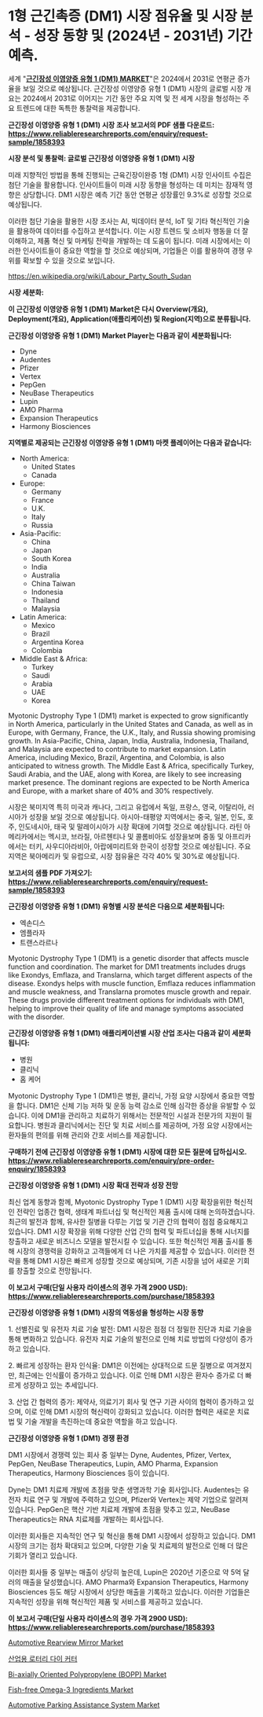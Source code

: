 <p><h1>1형 근긴촉증 (DM1) 시장 점유율 및 시장 분석 - 성장 동향 및 (2024년 - 2031년) 기간 예측.</h1></p><p>세계 "<strong><a href="https://www.reliableresearchreports.com/myotonic-dystrophy-type-1-dm1--r1858393">근긴장성 이영양증 유형 1 (DM1) MARKET</a></strong>"은 2024에서 2031로 연평균 증가율을 보일 것으로 예상됩니다. 근긴장성 이영양증 유형 1 (DM1) 시장의 글로벌 시장 개요는 2024에서 2031로 이어지는 기간 동안 주요 지역 및 전 세계 시장을 형성하는 주요 트렌드에 대한 독특한 통찰력을 제공합니다.</p>
<p><strong>근긴장성 이영양증 유형 1 (DM1) 시장 조사 보고서의 PDF 샘플 다운로드: <a href="https://www.reliableresearchreports.com/enquiry/request-sample/1858393">https://www.reliableresearchreports.com/enquiry/request-sample/1858393</a></strong></p>
<p><strong>시장 분석 및 통찰력: 글로벌 근긴장성 이영양증 유형 1 (DM1) 시장</strong></p>
<p><p>미래 지향적인 방법을 통해 진행되는 근육긴장이완증 1형 (DM1) 시장 인사이트 수집은 첨단 기술을 활용합니다. 인사이트들이 미래 시장 동향을 형성하는 데 미치는 잠재적 영향은 상당합니다. DM1 시장은 예측 기간 동안 연평균 성장률인 9.3%로 성장할 것으로 예상됩니다.</p><p>이러한 첨단 기술을 활용한 시장 조사는 AI, 빅데이터 분석, IoT 및 기타 혁신적인 기술을 활용하여 데이터를 수집하고 분석합니다. 이는 시장 트렌드 및 소비자 행동을 더 잘 이해하고, 제품 혁신 및 마케팅 전략을 개발하는 데 도움이 됩니다. 미래 시장에서는 이러한 인사이트들이 중요한 역할을 할 것으로 예상되며, 기업들은 이를 활용하여 경쟁 우위를 확보할 수 있을 것으로 보입니다.</p></p>
<p><a href="%7CAUTHORITHY_DOMAIN_URL%7C">https://en.wikipedia.org/wiki/Labour_Party_South_Sudan</a></p>
<p><strong>시장 세분화:</strong></p>
<p><strong>이 근긴장성 이영양증 유형 1 (DM1) Market은 다시 Overview(개요), Deployment(개요), Application(애플리케이션) 및 Region(지역)으로 분류됩니다.</strong></p>
<p><strong>근긴장성 이영양증 유형 1 (DM1) Market Player는 다음과 같이 세분화됩니다:</strong></p>
<p><ul><li>Dyne</li><li>Audentes</li><li>Pfizer</li><li>Vertex</li><li>PepGen</li><li>NeuBase Therapeutics</li><li>Lupin</li><li>AMO Pharma</li><li>Expansion Therapeutics</li><li>Harmony Biosciences</li></ul></p>
<p><strong>지역별로 제공되는 근긴장성 이영양증 유형 1 (DM1) 마켓 플레이어는 다음과 같습니다:</strong></p>
<p><ul>
    <li>
        North America:
        <ul>
            <li>United States</li>
            <li>Canada</li>
        </ul>
    </li>
    <li>
        Europe:
        <ul>
            <li>Germany</li>
            <li>France</li>
            <li>U.K.</li>
            <li>Italy</li>
            <li>Russia</li>
        </ul>
    </li>
    <li>
        Asia-Pacific:
        <ul>
            <li>China</li>
            <li>Japan</li>
            <li>South Korea</li>
            <li>India</li>
            <li>Australia</li>
            <li>China Taiwan</li>
            <li>Indonesia</li>
            <li>Thailand</li>
            <li>Malaysia</li>
        </ul>
    </li>
    <li>
        Latin America:
        <ul>
            <li>Mexico</li>
            <li>Brazil</li>
            <li>Argentina Korea</li>
            <li>Colombia</li>
        </ul>
    </li>
    <li>
        Middle East & Africa:
        <ul>
            <li>Turkey</li>
            <li>Saudi</li>
            <li>Arabia</li>
            <li>UAE</li>
            <li>Korea</li>
        </ul>
    </li>
    </ul></p>
<p><p>Myotonic Dystrophy Type 1 (DM1) market is expected to grow significantly in North America, particularly in the United States and Canada, as well as in Europe, with Germany, France, the U.K., Italy, and Russia showing promising growth. In Asia-Pacific, China, Japan, India, Australia, Indonesia, Thailand, and Malaysia are expected to contribute to market expansion. Latin America, including Mexico, Brazil, Argentina, and Colombia, is also anticipated to witness growth. The Middle East & Africa, specifically Turkey, Saudi Arabia, and the UAE, along with Korea, are likely to see increasing market presence. The dominant regions are expected to be North America and Europe, with a market share of 40% and 30% respectively.</p><p>시장은 북미지역 특히 미국과 캐나다, 그리고 유럽에서 독일, 프랑스, 영국, 이탈리아, 러시아가 성장을 보일 것으로 예상됩니다. 아시아-태평양 지역에서는 중국, 일본, 인도, 호주, 인도네시아, 태국 및 말레이시아가 시장 확대에 기여할 것으로 예상됩니다. 라틴 아메리카에서는 멕시코, 브라질, 아르헨티나 및 콜롬비아도 성장을보며 중동 및 아프리카에서는 터키, 사우디아라비아, 아랍에미리트와 한국이 성장할 것으로 예상됩니다. 주요 지역은 북아메리카 및 유럽으로, 시장 점유율은 각각 40% 및 30%로 예상됩니다.</p></p>
<p><strong>보고서의 샘플 PDF 가져오기: <a href="https://www.reliableresearchreports.com/enquiry/request-sample/1858393">https://www.reliableresearchreports.com/enquiry/request-sample/1858393</a></strong></p>
<p><strong>근긴장성 이영양증 유형 1 (DM1) 유형별 시장 분석은 다음으로 세분화됩니다:</strong></p>
<p><ul><li>엑손디스</li><li>엠플라자</li><li>트랜스라르나</li></ul></p>
<p><p>Myotonic Dystrophy Type 1 (DM1) is a genetic disorder that affects muscle function and coordination. The market for DM1 treatments includes drugs like Exondys, Emflaza, and Translarna, which target different aspects of the disease. Exondys helps with muscle function, Emflaza reduces inflammation and muscle weakness, and Translarna promotes muscle growth and repair. These drugs provide different treatment options for individuals with DM1, helping to improve their quality of life and manage symptoms associated with the disorder.</p></p>
<p><strong>근긴장성 이영양증 유형 1 (DM1) 애플리케이션별 시장 산업 조사는 다음과 같이 세분화됩니다:</strong></p>
<p><ul><li>병원</li><li>클리닉</li><li>홈 케어</li></ul></p>
<p><p>Myotonic Dystrophy Type 1 (DM1)은 병원, 클리닉, 가정 요양 시장에서 중요한 역할을 합니다. DM1은 신체 기능 저하 및 운동 능력 감소로 인해 심각한 증상을 유발할 수 있습니다. 이에 DM1을 관리하고 치료하기 위해서는 전문적인 시설과 전문가의 지원이 필요합니다. 병원과 클리닉에서는 진단 및 치료 서비스를 제공하며, 가정 요양 시장에서는 환자들의 편의를 위해 관리와 간호 서비스를 제공합니다.</p></p>
<p><strong>구매하기 전에 근긴장성 이영양증 유형 1 (DM1) 시장에 대한 모든 질문에 답하십시오. <a href="https://www.reliableresearchreports.com/enquiry/pre-order-enquiry/1858393">https://www.reliableresearchreports.com/enquiry/pre-order-enquiry/1858393</a></strong></p>
<p><strong>근긴장성 이영양증 유형 1 (DM1) 시장 확대 전략과 성장 전망</strong></p>
<p><p>최신 업계 동향과 함께, Myotonic Dystrophy Type 1 (DM1) 시장 확장을위한 혁신적인 전략인 업종간 협력, 생태계 파트너십 및 혁신적인 제품 출시에 대해 논의하겠습니다. 최근의 발전과 함께, 유사한 질병을 다루는 기업 및 기관 간의 협력이 점점 중요해지고 있습니다. DM1 시장 확장을 위해 다양한 산업 간의 협력 및 파트너십을 통해 시너지를 창출하고 새로운 비즈니스 모델을 발전시킬 수 있습니다. 또한 혁신적인 제품 출시를 통해 시장의 경쟁력을 강화하고 고객들에게 더 나은 가치를 제공할 수 있습니다. 이러한 전략을 통해 DM1 시장은 빠르게 성장할 것으로 예상되며, 기존 시장을 넘어 새로운 기회를 창출할 것으로 전망됩니다.</p></p>
<p><strong>이 보고서 구매(단일 사용자 라이센스의 경우 가격 2900 USD): <a href="https://www.reliableresearchreports.com/purchase/1858393">https://www.reliableresearchreports.com/purchase/1858393</a></strong></p>
<p><strong>근긴장성 이영양증 유형 1 (DM1) 시장의 역동성을 형성하는 시장 동향</strong></p>
<p><p>1. 선별진료 및 유전자 치료 기술 발전: DM1 시장은 점점 더 정밀한 진단과 치료 기술을 통해 변화하고 있습니다. 유전자 치료 기술의 발전으로 인해 치료 방법의 다양성이 증가하고 있습니다.</p><p>2. 빠르게 성장하는 환자 인식율: DM1은 이전에는 상대적으로 드문 질병으로 여겨졌지만, 최근에는 인식률이 증가하고 있습니다. 이로 인해 DM1 시장은 환자수 증가로 더 빠르게 성장하고 있는 추세입니다.</p><p>3. 산업 간 협력의 증가: 제약사, 의료기기 회사 및 연구 기관 사이의 협력이 증가하고 있으며, 이로 인해 DM1 시장의 혁신력이 강화되고 있습니다. 이러한 협력은 새로운 치료법 및 기술 개발을 촉진하는데 중요한 역할을 하고 있습니다.</p></p>
<p><strong>근긴장성 이영양증 유형 1 (DM1) 경쟁 환경</strong></p>
<p><p>DM1 시장에서 경쟁력 있는 회사 중 일부는 Dyne, Audentes, Pfizer, Vertex, PepGen, NeuBase Therapeutics, Lupin, AMO Pharma, Expansion Therapeutics, Harmony Biosciences 등이 있습니다.</p><p>Dyne는 DM1 치료제 개발에 초점을 맞춘 생명과학 기술 회사입니다. Audentes는 유전자 치료 연구 및 개발에 주력하고 있으며, Pfizer와 Vertex는 제약 기업으로 알려져 있습니다. PepGen은 핵산 기반 치료제 개발에 초점을 맞추고 있고, NeuBase Therapeutics는 RNA 치료제를 개발하는 회사입니다.</p><p>이러한 회사들은 지속적인 연구 및 혁신을 통해 DM1 시장에서 성장하고 있습니다. DM1 시장의 크기는 점차 확대되고 있으며, 다양한 기술 및 치료제의 발전으로 인해 더 많은 기회가 열리고 있습니다.</p><p>이러한 회사들 중 일부는 매출이 상당히 높은데, Lupin은 2020년 기준으로 약 5억 달러의 매출을 달성했습니다. AMO Pharma와 Expansion Therapeutics, Harmony Biosciences 등도 해당 시장에서 상당한 매출을 기록하고 있습니다. 이러한 기업들은 지속적인 성장을 위해 혁신적인 제품 및 서비스를 제공하고 있습니다.</p></p>
<p><strong>이 보고서 구매(단일 사용자 라이센스의 경우 가격 2900 USD): <a href="https://www.reliableresearchreports.com/purchase/1858393">https://www.reliableresearchreports.com/purchase/1858393</a></strong></p>
<p><p><a href="https://github.com/RichRobinson5/Market-Research-Report-List-6/blob/main/automotive-rearview-mirror-market.md">Automotive Rearview Mirror Market</a></p><p><a href="https://github.com/sougarounis/Market-Research-Report-List-6/blob/main/9026151108242.md">산업용 로터리 다이 커터</a></p><p><a href="https://issuu.com/reportprime-2/docs/bi-axially-oriented-polypropylene-b_f2ea146c52f0eb">Bi-axially Oriented Polypropylene (BOPP) Market</a></p><p><a href="https://issuu.com/reportprime-2/docs/fish-free-omega-3-ingredients-marke_4d47d770a20099">Fish-free Omega-3 Ingredients Market</a></p><p><a href="https://github.com/gdfhhhj/Market-Research-Report-List-6/blob/main/automotive-parking-assistance-system-market.md">Automotive Parking Assistance System Market</a></p></p>